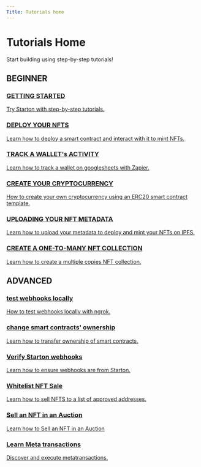 ```yaml
---
Title: Tutorials home
---
```


# Tutorials Home

Start building using step-by-step tutorials!

## BEGINNER 

<div class="table">
<div class="containerHome">
<div class="rowHome">

<div class="col" class="card">
<a class="button-card button-card--vertical" href="/docs/getting-started"><h3>GETTING STARTED</h3>
<div class="button-card__inner">
<p class="link">Try Starton with step-by-step tutorials.</p></div>
</a>
</div>

<div class="col" class="card">
<a class="button-card button-card--vertical" href="/docs/Tutorials/deploy-Nfts-with-Binance"><h3>DEPLOY YOUR NFTS </h3>
<div class="button-card__inner">
<p class="link">Learn how to deploy a smart contract and interact with it to mint NFTs.</p>
</div>
</a>
</div>

<div class="col" class="card">
<a class="button-card button-card--vertical" href="/docs/Tutorials/track-wallet-activity"><h3>TRACK A WALLET's ACTIVITY</h3>
<div class="button-card__inner">
<p class="link">Learn how to track a wallet on googlesheets with Zapier.</p>
</div>
</a>
</div>


</div>
<div class="rowHome">

<div class="col" class="card">
<a class="button-card button-card--vertical" href="/docs/Smart-contract/understanding-the-relayer"><h3>CREATE YOUR CRYPTOCURRENCY</h3>
<div class="button-card__inner">
<p class="link">How to create your own cryptocurrency using an ERC20 smart contract template.</p>
</div>
</a>
</div>

<div class="col" class="card">
<a class="button-card button-card--vertical" href="/docs/ipfs/understanding-IPFS"><h3>UPLOADING YOUR NFT METADATA</h3>
<div class="button-card__inner">
<p class="link">Learn how to upload your metadata to deploy and mint your NFTs on IPFS. </p>
</div>
</a>
</div>

<div class="col" class="card">
<a class="button-card button-card--vertical" href="/docs/watcher/understanding-watchers"><h3> CREATE A ONE-TO-MANY NFT COLLECTION</h3>
<div class="button-card__inner">
<p class="link">Learn how to create a multiple copies NFT collection.</p>
</div>
</a>
</div>


</div>
</div>
</div>

## ADVANCED


<div class="table">
<div class="containerHome">
<div class="rowHome">

<div class="col" class="card">
<a class="button-card button-card--vertical" href="/docs/Tutorials/testing-webhooks-locally-ngrok"><h3>test webhooks locally </h3>
<div class="button-card__inner">
<p class="link">How to test webhooks locally with ngrok.</p>
</div>
</a>
</div>

<div class="col" class="card">
<a class="button-card button-card--vertical" href="/docs/Tutorials/how-to-change-the-smart-contracts-ownership"><h3>change smart contracts' ownership</h3>
<div class="button-card__inner">
<p class="link">Learn how to transfer ownership of smart contracts. </p>
</div>
</a>
</div>

<div class="col" class="card">
<a class="button-card button-card--vertical" href="/docs/Tutorials/how-to-ensure-notifys-webhooks-are-from-starton"><h3>Verify Starton webhooks </h3>
<div class="button-card__inner">
<p class="link">Learn how to ensure webhooks are from Starton.</p>
</div>
</a>
</div>
</div>
<div class="rowHome">

<div class="col" class="card">
<a class="button-card button-card--vertical" href="/docs/Tutorials/whitelist-tutorial"><h3>Whitelist NFT Sale</h3>
<div class="button-card__inner">
<p class="link">Learn how to sell NFTS to a list of approved addresses.</p>
</div>
</a>
</div>

<div class="col" class="card">
<a class="button-card button-card--vertical" href="/docs/Tutorials/create-an-NFT-auction"><h3>Sell an NFT in an Auction</h3>
<div class="button-card__inner">
<p class="link">Learn how to Sell an NFT in an Auction</p>
</div>
</a>
</div>

<div class="col" class="card">
<a class="button-card button-card--vertical" href="/docs/Tutorials/metatransaction"><h3>Learn Meta transactions</h3>
<div class="button-card__inner">
<p class="link">Discover and execute metatransactions.</p></div>
</a>
</div>
</div>
</div>
</div>

